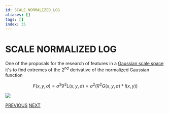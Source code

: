 ```yaml
---
id: SCALE_NORMALIZED_LOG
aliases: []
tags: []
index: 35
---
```


# SCALE NORMALIZED LOG

One of the proposals for the research of features in a [Gaussian scale space](SCALE_INVARIANCE.md#SCALE%20SPACE) it's to find extremes of the $2^{nd}$ derivative of the normalized Gaussian function

$$
F(x,y,\sigma) = \sigma^2\nabla^2L(x,y,\sigma) = \sigma^2(\nabla^2G(x,y,\sigma)\ast I(x,y))
$$

![](computer_vision/Pasted_image_20240314101650.png)

[PREVIOUS](pages/local_features/SCALE_INVARIANCE.md) [NEXT](computer_vision/pages/local_features/DOG_DETECTOR.md)
